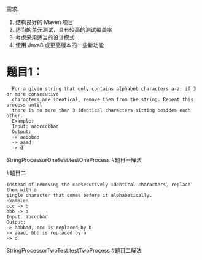 需求:
1. 结构良好的 Maven 项目
2. 适当的单元测试，具有较高的测试覆盖率
3. 考虑采用适当的设计模式
5. 使用 Java8 或更高版本的一些新功能

# 题目1：

      For a given string that only contains alphabet characters a-z, if 3 or more consecutive
      characters are identical, remove them from the string. Repeat this process until
      there is no more than 3 identical characters sitting besides each other.
      Example:
      Input: aabcccbbad
      Output:
      -> aabbbad
      -> aaad
      -> d

StringProcessorOneTest.testOneProcess #题目一解法


#题目二

    Instead of removing the consecutively identical characters, replace them with a
    single character that comes before it alphabetically.
    Example:
    ccc -> b
    bbb -> a
    Input: abcccbad
    Output:
    -> abbbad, ccc is replaced by b
    -> aaad, bbb is replaced by a
    -> d
    
 StringProcessorTwoTest.testTwoProcess #题目二解法